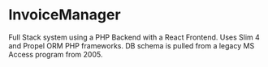 # InvoiceManager
Full Stack system using a PHP Backend with a React Frontend. Uses Slim 4 and Propel ORM PHP frameworks. DB schema is pulled from a legacy MS Access program from 2005.
